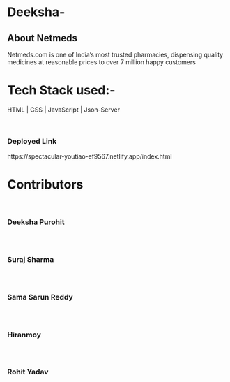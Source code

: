 # Deeksha-

<h2>About Netmeds </h2>
Netmeds.com is one of India’s most trusted pharmacies, dispensing quality medicines at reasonable prices to over 7 million happy customers 

<br>

# Tech Stack used:-
HTML | CSS | JavaScript | Json-Server

<br>

<h3>Deployed Link </h3>
https://spectacular-youtiao-ef9567.netlify.app/index.html
<br>



<h1> Contributors</h1><br>
<h3>Deeksha Purohit<h3><br>
<h3>Suraj Sharma<h3><br>
<h3>Sama Sarun Reddy<h3><br>
<h3>Hiranmoy<h3><br>
<h3>Rohit Yadav<h3><br>




<br>

<img src="/img/Home.png" alt="" />  <br>


<img src="/img/Home2.png" alt="" />  <br>

<img src="/img/hom3.png" alt="" />  <br>

<img src="/img/Beauty.png" alt="" />  <br>

<img src="/img/beauty1.png" alt="" />  <br>


<img src="/img/Diab.png" alt="" />  <br>
<img src="/img/product.png" alt="" />  <br>
<img src="/img/pro.png" alt="" />  <br>
<img src="/img/sex.png" alt="" />  <br>
<img src="/img/Signup.png" alt="" />  <br>
<img src="/img/Login.png" alt="" />  <br>
<img src="/img/cart.png" alt="" />  <br>
<img src="/img/pay.png" alt="" />  <br>
<img src="/img/pay.png" alt="" />  <br>







